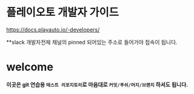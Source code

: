 # 플레이오토 개발자 가이드 
https://docs.playauto.io/-developers/

**slack 개발자전체 채널의 pinned 되어있는 주소로 들어가야 접속이 됩니다.

# welcome
**이곳은 git 연습용 `테스트 리포지토리`로 마음대로 `커밋/푸쉬/머지/브랜치` 하셔도 됩니다.**
